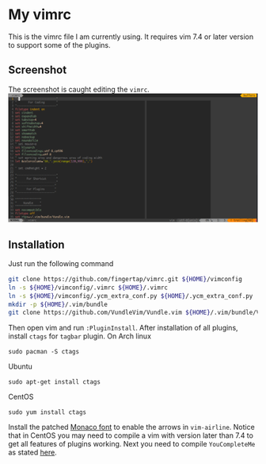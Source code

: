 # My vimrc
This is the vimrc file I am currently using. It requires vim 7.4 or later version to support some of the plugins.
## Screenshot
The screenshot is caught editing the `vimrc`.
![vim screenshot](images/screenshot.png)
## Installation
Just run the following command
```sh
git clone https://github.com/fingertap/vimrc.git ${HOME}/vimconfig
ln -s ${HOME}/vimconfig/.vimrc ${HOME}/.vimrc
ln -s ${HOME}/vimconfig/.ycm_extra_conf.py ${HOME}/.ycm_extra_conf.py
mkdir -p ${HOME}/.vim/bundle
git clone https://github.com/VundleVim/Vundle.vim ${HOME}/.vim/bundle/Vundle.vim
```
Then open vim and run `:PluginInstall`. After installation of all plugins, install `ctags` for `tagbar` plugin. On Arch linux
```
sudo pacman -S ctags
```
Ubuntu
```
sudo apt-get install ctags
```
CentOS
```
sudo yum install ctags
```
Install the patched [Monaco font](https://gist.github.com/baopham/1838072) to enable the arrows in `vim-airline`.
Notice that in CentOS you may need to compile a vim with version later than 7.4 to get all features of plugins working.
Next you need to compile `YouCompleteMe` as stated [here](https://github.com/Valloric/YouCompleteMe).

